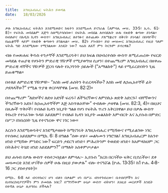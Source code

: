 ```yaml
---
title:  እግዚአብሔር ፍትሕን ይወዳል
date:   18/03/2026
---
```


`ቃሉ እግዚአብሔር ፍትሕን እንደሚወድና ክፋትን እንደሚጠላ ይናገራል (ለምሳሌ መዝ. 33፡5፣ ኢሳ. 61፡8)። የፍትሕ መጓደልም እጅግ ስለሚያሳስበው፣ በፍትሕ መጓደል ለተበደሉት ሁሉ የጽድቅ ቁጣው ይነዳል። በብሉይና በአዲስ ኪዳን ውስጥ፣ እግዚአብሔር ለተገፉና ለተጨቆኑ ያለማቋረጥ በቅናት ይነሳል፤ በበዳዮችና በጨቋኞች ላይም የጽድቅ ቁጣውን ይገልጻል። መዝ. 82ን ያንብቡ። ይህ መዝሙር እግዚአብሔር የዚህ ዓለም ፍትሕ ግድ እንደሚለው የሚገልጸው እንዴት ነው? ዛሬስ ለእኛ ምን ትርጉም ይኖረዋል?`


ብዙ የመጽሐፍ ቅዱስ ተንታኞች እንደሚረዱት፣ ይህ ክፍል በህብረተሰቡ ውስጥ ለሚፈጠረው የፍርድ መጓደል ተጠያቂ የሆኑትን ምድራዊ ገዥዎች የሚያወግዝ ሲሆን፣ በተጨማሪም እግዚአብሔር በዘቀጡ ምድራዊ ዳኞችና ገዥዎች ጀርባ ባሉት የአጋንንት ኃይሎች ("አማልክት") ላይ የሚፈርድበትን ጊዜ ይጠቁማል።

በተለይ ለምድራዊ ገዥዎቹ፡- “እስከ መቼ ሐሰትን ትፈርዳላችሁ? እስከ መቼ ለኃጢአተኞች ፊት ታደላላችሁ?” የሚል ጥያቄ ቀርቦላቸዋል (መዝ. 82:2)።

በተጨማሪም “ለድሆችና ለድሀ አደጎች ፍረዱ፤ ለችግረኛውና ለምስኪኑ ጽድቅ አድርጉ፤ ብቸኛውንና ችግረኛውን አድኑ፤ ከኃጢአተኞችም እጅ አስጥሉአቸው” ተብለው ታዘዋል (መዝ. 82:3, 4)። በዚህና በሌሎች ጥቅሶች፣ የብሉይ ኪዳን ነቢያት ግልፅ የሆነ የፍትሕ ጥሪን አቅርበዋል። ይህ በቃሉ ውስጥ ትኩረት የተነፈገው ጉዳይ አይደለም፤ የብሉይ ኪዳን ነቢያት መልእክት እምብርት እና ኢየሱስ በምድር በሥጋ በነበረበት ጊዜ የተናገረው ዋና ነገር ነው።

እርሱን እንደሚወዱትና እንደሚታዘዙት ከሚናገሩት እግዚአብሔር የሚሻውና የሚፈልገው ነገር የተሰወረ አይደለም። በሚክ. 6: 8 በግልፅ “ሰው ሆይ፥ መልካሙን ነግሮሃል፤ እግዚአብሔርም ከአንተ ዘንድ የሚሻው ምንድር ነው? ፍርድን ታደርግ ዘንድ፥ ምሕረትንም ትወድድ ዘንድ፥ ከአምላክህም ጋር በትሕትና ትሄድ ዘንድ አይደለምን?” በማለት አስቀምጦታል።

ይህ ሐሳብ በቃሉ ውስጥ ተስተጋብቷል። ለምሳሌ፡- ኢየሱስ “እርስ በርሳችሁ ፍቅር ቢኖራችሁ፣ ደቀ መዛሙርቴ እንደ ሆናችሁ ሰዎች ሁሉ በዚህ ያውቃሉ” ብሎ ተናግሯል (ዮሐ. 13፡35፤ ከ1 ዮሐ. 4፡8-16 ጋር ያስተያዩት)።

`በሚክ. 6፡8 ላይ ብናተኩርና ሆን ብለን በቃልም ሆነ በሥራ ብንተገብረው፣ ቤተሰቦቻችን እና ቤተክርስቲያኖቻችን ምን ይመስሉ ነበር? በማንኛውም ሁኔታ ውስጥ ብትሆን፣ እነዚህ መርሆዎች እንዴት በተሻለ ሁኔታ ሊተገበሩ ይችላሉ?`